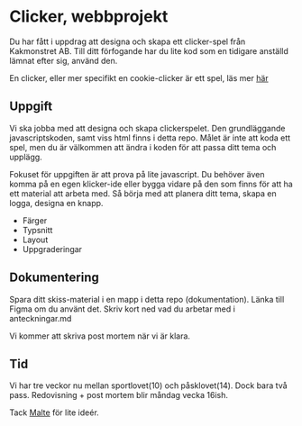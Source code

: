 # Clicker, webbprojekt

Du har fått i uppdrag att designa och skapa ett clicker-spel från Kakmonstret AB.
Till ditt förfogande har du lite kod som en tidigare anställd lämnat efter sig, använd den.

En clicker, eller mer specifikt en cookie-clicker är ett spel, läs mer [här](https://en.wikipedia.org/wiki/Cookie_Clicker) 

## Uppgift

Vi ska jobba med att designa och skapa clickerspelet. Den grundläggande javascriptskoden, samt viss html finns i detta repo. Målet är inte att koda ett spel, men du är välkommen att ändra i koden för att passa ditt tema och upplägg.

Fokuset för uppgiften är att prova på lite javascript. Du behöver även komma på en egen klicker-ide eller bygga vidare på den som finns för att 
ha ett material att arbeta med. 
Så börja med att planera ditt tema, skapa en logga, designa en knapp.

* Färger
* Typsnitt
* Layout
* Uppgraderingar

## Dokumentering

Spara ditt skiss-material i en mapp i detta repo (dokumentation).
Länka till Figma om du använt det.
Skriv kort ned vad du arbetar med i anteckningar.md

Vi kommer att skriva post mortem när vi är klara.

## Tid

Vi har tre veckor nu mellan sportlovet(10) och påsklovet(14). Dock bara två pass.
Redovisning + post mortem blir måndag vecka 16ish.

Tack [Malte](https://github.com/Mafrans) för lite ideér.

